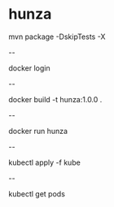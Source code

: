 # hunza
mvn package -DskipTests -X

--

docker login

--

docker build -t hunza:1.0.0 .

--

docker run hunza

--

kubectl apply -f kube

--

kubectl get pods
